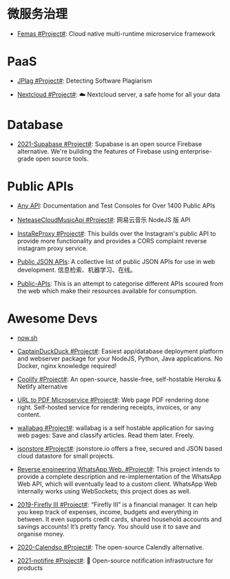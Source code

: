 # 微服务治理

- [Femas #Project#](https://github.com/polarismesh/femas): Cloud native multi-runtime microservice framework

# PaaS

- [JPlag #Project#](https://github.com/jplag/jplag): Detecting Software Plagiarism

- [Nextcloud #Project#](https://github.com/nextcloud/server): ☁️ Nextcloud server, a safe home for all your data

# Database

- [2021-Supabase #Project#](https://github.com/supabase/supabase): Supabase is an open source Firebase alternative. We're building the features of Firebase using enterprise-grade open source tools.

# Public APIs

- [Any API](https://any-api.com/): Documentation and Test Consoles for Over 1400 Public APIs

- [NeteaseCloudMusicApi #Project#](https://binaryify.github.io/NeteaseCloudMusicApi/#/): 网易云音乐 NodeJS 版 API

- [InstaReProxy #Project#](https://github.com/whizzzkid/instagram-proxy-api): This builds over the Instagram's public API to provide more functionality and provides a CORS complaint reverse instagram proxy service.

- [Public JSON APIs](https://github.com/public-apis/public-apis): A collective list of public JSON APIs for use in web development. 信息检索、机器学习、在线。

- [Public-APIs](https://github.com/n0shake/Public-APIs): This is an attempt to categorise different APIs scoured from the web which make their resources available for consumption.

# Awesome Devs

- [now.sh]()

- [CaptainDuckDuck #Project#](https://github.com/githubsaturn/captainduckduck): Easiest app/database deployment platform and webserver package for your NodeJS, Python, Java applications. No Docker, nginx knowledge required!

- [Coolify #Project#](https://coollabs.io/coolify): An open-source, hassle-free, self-hostable Heroku & Netlify alternative

- [URL to PDF Microservice #Project#](https://github.com/alvarcarto/url-to-pdf-api): Web page PDF rendering done right. Self-hosted service for rendering receipts, invoices, or any content.

- [wallabag #Project#](https://github.com/wallabag/wallabag): wallabag is a self hostable application for saving web pages: Save and classify articles. Read them later. Freely.

- [jsonstore #Project#](https://github.com/bluzi/jsonstore): jsonstore.io offers a free, secured and JSON based cloud datastore for small projects.

- [Reverse engineering WhatsApp Web. #Project#](https://github.com/sigalor/whatsapp-web-reveng): This project intends to provide a complete description and re-implementation of the WhatsApp Web API, which will eventually lead to a custom client. WhatsApp Web internally works using WebSockets; this project does as well.

- [2019-Firefly III #Project#](https://firefly-iii.org/about-general.html): “Firefly III” is a financial manager. It can help you keep track of expenses, income, budgets and everything in between. It even supports credit cards, shared household accounts and savings accounts! It’s pretty fancy. You should use it to save and organise money.

- [2020-Calendso #Project#](https://github.com/calendso/calendso): The open-source Calendly alternative.

- [2021-notifire #Project#](https://github.com/notifirehq/notifire): 🚀 Open-source notification infrastructure for products
